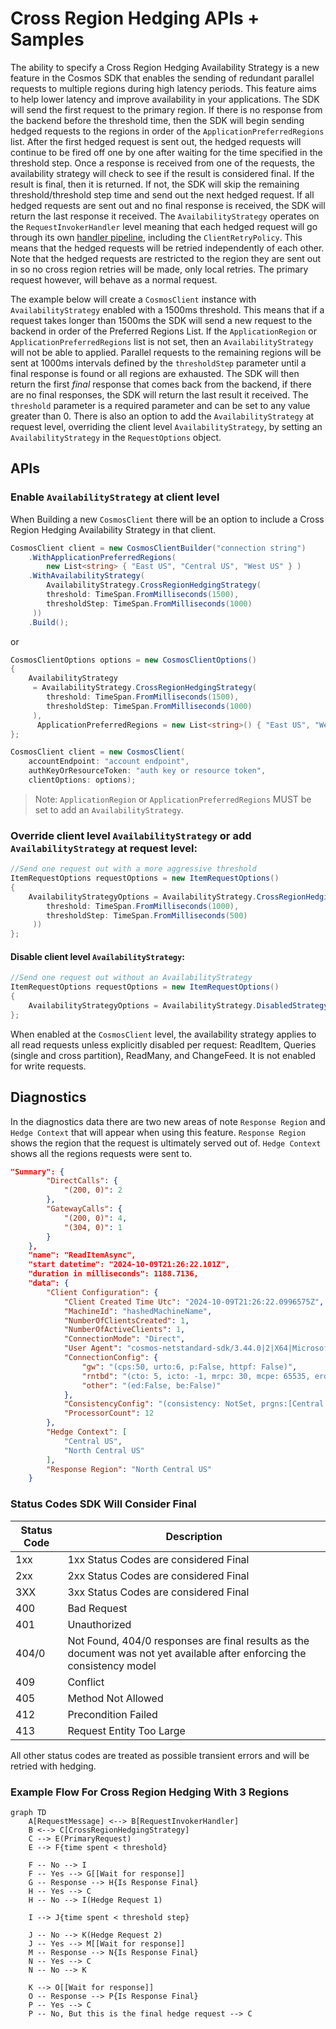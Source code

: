 # Cross Region Hedging APIs + Samples

The ability to specify a Cross Region Hedging Availability Strategy is a new feature in the Cosmos SDK that enables the sending of redundant parallel requests to multiple regions during high latency periods. This feature aims to help lower latency and improve availability in your applications. The SDK will send the first request to the primary region. If there is no response from the backend before the threshold time, then the SDK will begin sending hedged requests to the regions in order of the `ApplicationPreferredRegions` list. After the first hedged request is sent out, the hedged requests will continue to be fired off one by one after waiting for the time specified in the threshold step. Once a response is received from one of the requests, the availability strategy will check to see if the result is considered final. If the result is final, then it is returned. If not, the SDK will skip the remaining threshold/threshold step time and send out the next hedged request. If all hedged requests are sent out and no final response is received, the SDK will return the last response it received. The `AvailabilityStrategy` operates on the `RequestInvokerHandler` level meaning that each hedged request will go through its own [handler pipeline](https://github.com/Azure/azure-cosmos-dotnet-v3/blob/master/docs/SdkDesign.md#handler-pipeline), including the `ClientRetryPolicy`. This means that the hedged requests will be retried independently of each other. Note that the hedged requests are restricted to the region they are sent out in so no cross region retries will be made, only local retries. The primary request however, will behave as a normal request.

The example below will create a `CosmosClient` instance with `AvailabilityStrategy` enabled with a 1500ms threshold. This means that if a request takes longer than 1500ms the SDK will send a new request to the backend in order of the Preferred Regions List. If the `ApplicationRegion` or `ApplicationPreferredRegions` list is not set, then an `AvailabilityStrategy` will not be able to applied. Parallel requests to the remaining regions will be sent at 1000ms intervals defined by the `thresholdStep` parameter until a final response is found or all regions are exhausted. The SDK will then return the first *final* response that comes back from the backend, if there are no final responses, the SDK will return the last result it received. The `threshold` parameter is a required parameter and can be set to any value greater than 0. There is also an option to add the `AvailabilityStrategy` at request level, overriding the client level `AvailabilityStrategy`, by setting an `AvailabilityStrategy` in the `RequestOptions` object.

## APIs

### Enable `AvailabilityStrategy` at client level

When Building a new `CosmosClient` there will be an option to include a Cross Region Hedging Availability Strategy in that client.

```csharp
CosmosClient client = new CosmosClientBuilder("connection string")
    .WithApplicationPreferredRegions(
        new List<string> { "East US", "Central US", "West US" } )
    .WithAvailabilityStrategy(
        AvailabilityStrategy.CrossRegionHedgingStrategy(
        threshold: TimeSpan.FromMilliseconds(1500),
        thresholdStep: TimeSpan.FromMilliseconds(1000)
     ))
    .Build();
```

or

```csharp
CosmosClientOptions options = new CosmosClientOptions()
{
    AvailabilityStrategy
     = AvailabilityStrategy.CrossRegionHedgingStrategy(
        threshold: TimeSpan.FromMilliseconds(1500),
        thresholdStep: TimeSpan.FromMilliseconds(1000)
     ),
      ApplicationPreferredRegions = new List<string>() { "East US", "West US", "Central US"},
};

CosmosClient client = new CosmosClient(
    accountEndpoint: "account endpoint",
    authKeyOrResourceToken: "auth key or resource token",
    clientOptions: options);
```

> Note: `ApplicationRegion` or `ApplicationPreferredRegions` MUST be set to add an `AvailabilityStrategy`.

### Override client level `AvailabilityStrategy` or add `AvailabilityStrategy` at request level:

```csharp
//Send one request out with a more aggressive threshold
ItemRequestOptions requestOptions = new ItemRequestOptions()
{
    AvailabilityStrategyOptions = AvailabilityStrategy.CrossRegionHedgingStrategy(
        threshold: TimeSpan.FromMilliseconds(1000),
        thresholdStep: TimeSpan.FromMilliseconds(500)
     ))
};
```

#### Disable client level `AvailabilityStrategy`:

```csharp
//Send one request out without an AvailabilityStrategy
ItemRequestOptions requestOptions = new ItemRequestOptions()
{
    AvailabilityStrategyOptions = AvailabilityStrategy.DisabledStrategy()
};
```

When enabled at the `CosmosClient` level, the availability strategy applies to all read requests unless explicitly disabled per request: ReadItem, Queries (single and cross partition), ReadMany, and ChangeFeed. It is not enabled for write requests.

## Diagnostics

In the diagnostics data there are two new areas of note `Response Region` and `Hedge Context` that will appear when using this feature. `Response Region` shows the region that the request is ultimately served out of. `Hedge Context` shows all the regions requests were sent to.

```json
"Summary": {
        "DirectCalls": {
            "(200, 0)": 2
        },
        "GatewayCalls": {
            "(200, 0)": 4,
            "(304, 0)": 1
        }
    },
    "name": "ReadItemAsync",
    "start datetime": "2024-10-09T21:26:22.101Z",
    "duration in milliseconds": 1188.7136,
    "data": {
        "Client Configuration": {
            "Client Created Time Utc": "2024-10-09T21:26:22.0996575Z",
            "MachineId": "hashedMachineName",
            "NumberOfClientsCreated": 1,
            "NumberOfActiveClients": 1,
            "ConnectionMode": "Direct",
            "User Agent": "cosmos-netstandard-sdk/3.44.0|2|X64|Microsoft Windows 10.0.22631|.NET 6.0.35|L|",
            "ConnectionConfig": {
                "gw": "(cps:50, urto:6, p:False, httpf: False)",
                "rntbd": "(cto: 5, icto: -1, mrpc: 30, mcpe: 65535, erd: True, pr: ReuseUnicastPort)",
                "other": "(ed:False, be:False)"
            },
            "ConsistencyConfig": "(consistency: NotSet, prgns:[Central US, North Central US], apprgn: )",
            "ProcessorCount": 12
        },
        "Hedge Context": [
            "Central US",
            "North Central US"
        ],
        "Response Region": "North Central US"
    }
```

### Status Codes SDK Will Consider Final

| Status Code | Description |
| --- | --- |
| 1xx | 1xx Status Codes are considered Final |
| 2xx | 2xx Status Codes are considered Final |
| 3XX | 3xx Status Codes are considered Final |
| 400 | Bad Request |
| 401 | Unauthorized |
| 404/0 | Not Found, 404/0 responses are final results as the document was not yet available after enforcing the consistency model |
| 409 | Conflict |
| 405 | Method Not Allowed |
| 412 | Precondition Failed |
| 413 | Request Entity Too Large |

All other status codes are treated as possible transient errors and will be retried with hedging.

### Example Flow For Cross Region Hedging With 3 Regions

```mermaid
graph TD
    A[RequestMessage] <--> B[RequestInvokerHandler]
    B <--> C[CrossRegionHedgingStrategy]
    C --> E(PrimaryRequest)
    E --> F{time spent < threshold}

    F -- No --> I
    F -- Yes --> G[[Wait for response]]
    G -- Response --> H{Is Response Final}
    H -- Yes --> C
    H -- No --> I(Hedge Request 1)
    
    I --> J{time spent < threshold step}

    J -- No --> K(Hedge Request 2) 
    J -- Yes --> M[[Wait for response]]
    M -- Response --> N{Is Response Final}
    N -- Yes --> C
    N -- No --> K

    K --> O[[Wait for response]]
    O -- Response --> P{Is Response Final}
    P -- Yes --> C
    P -- No, But this is the final hedge request --> C
    
```
